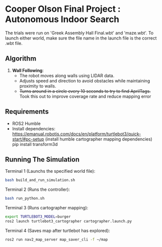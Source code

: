 # Cooper Olson Final Project : Autonomous Indoor Search 

The trials were run on 'Greek Assembly Hall Final.wbt' and 'maze.wbt'. To launch either world, make sure the file name in the launch file is the correct .wbt file.

## Algorithm
1. **Wall Following**:
   - The robot moves along walls using LIDAR data.
   - Adjusts speed and direction to avoid obstacles while maintaining proximity to walls.
   - ~~Turns around in a circle every 10 seconds to try to find AprilTags.~~ Took this out to improve coverage rate and reduce mapping error

## Requirements
- ROS2 Humble
- Install dependencies:
   https://emanual.robotis.com/docs/en/platform/turtlebot3/quick-start/#pc-setup (install humble cartographer mapping dependencies)
   pip install transform3d

## Running The Simulation

Terminal 1 (Launchs the specified world file):
```bash
bash build_and_run_simulation.sh
```

Terminal 2 (Runs the controller):
```bash
bash run_python.sh
```

Terminal 3 (Runs cartographer mapping):
```bash
export TURTLEBOT3_MODEL=burger
ros2 launch turtlebot3_cartographer cartographer.launch.py
```

Terminal 4 (Saves map after turtlebot has explored):
```bash
ros2 run nav2_map_server map_saver_cli -f ~/map
```
